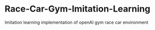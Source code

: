 # Race-Car-Gym-Imitation-Learning
Imitation learning implementation of openAI gym race car environment

